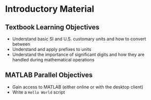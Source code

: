 # Introductory Material

## Textbook Learning Objectives

- Understand basic SI and U.S. customary units and how to convert between
- Understand and apply prefixes to units
- Understand the importance of significant digits and how they are handled during mathematical operations

## MATLAB Parallel Objectives

- Gain access to MATLAB (either online or with the desktop client)
- Write a `Hello World` script
